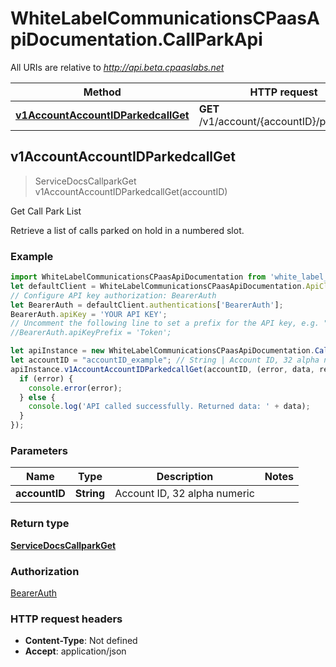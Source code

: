 # WhiteLabelCommunicationsCPaasApiDocumentation.CallParkApi

All URIs are relative to *http://api.beta.cpaaslabs.net*

Method | HTTP request | Description
------------- | ------------- | -------------
[**v1AccountAccountIDParkedcallGet**](CallParkApi.md#v1AccountAccountIDParkedcallGet) | **GET** /v1/account/{accountID}/parkedcall | Get Call Park List



## v1AccountAccountIDParkedcallGet

> ServiceDocsCallparkGet v1AccountAccountIDParkedcallGet(accountID)

Get Call Park List

Retrieve a list of calls parked on hold in a numbered slot.

### Example

```javascript
import WhiteLabelCommunicationsCPaasApiDocumentation from 'white_label_communications_c_paas_api_documentation';
let defaultClient = WhiteLabelCommunicationsCPaasApiDocumentation.ApiClient.instance;
// Configure API key authorization: BearerAuth
let BearerAuth = defaultClient.authentications['BearerAuth'];
BearerAuth.apiKey = 'YOUR API KEY';
// Uncomment the following line to set a prefix for the API key, e.g. "Token" (defaults to null)
//BearerAuth.apiKeyPrefix = 'Token';

let apiInstance = new WhiteLabelCommunicationsCPaasApiDocumentation.CallParkApi();
let accountID = "accountID_example"; // String | Account ID, 32 alpha numeric
apiInstance.v1AccountAccountIDParkedcallGet(accountID, (error, data, response) => {
  if (error) {
    console.error(error);
  } else {
    console.log('API called successfully. Returned data: ' + data);
  }
});
```

### Parameters


Name | Type | Description  | Notes
------------- | ------------- | ------------- | -------------
 **accountID** | **String**| Account ID, 32 alpha numeric | 

### Return type

[**ServiceDocsCallparkGet**](ServiceDocsCallparkGet.md)

### Authorization

[BearerAuth](../README.md#BearerAuth)

### HTTP request headers

- **Content-Type**: Not defined
- **Accept**: application/json

